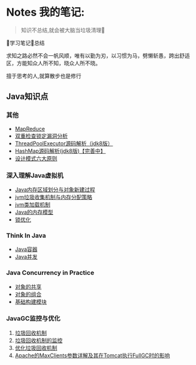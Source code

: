 # Notes 我的笔记:

> 知识不总结,就会被大脑当垃圾清理:rocket:

:book:学习笔记:pencil:总结

求知之路必然不会一帆风顺，唯有以勤为刃，以习惯为马，劈懒斩愚，跨出舒适区，方能知众人所不知，晓众人所不晓。

擅于思考的人,就算散步也是修行

## Java知识点

### 其他

+ [MapReduce](./Distributed_Systems(MIT)/MapReduce.md)
+ [双重检查锁定漏洞分析](双重检查锁定漏洞分析笔记.md)
+ [ThreadPoolExecutor源码解析（jdk8版）](ThreadPoolExecutor源码解析（jdk8版）.md)
+ [HashMap源码解析(jdk8版)【完善中】](/home/janke/Notes/HashMap源码解析(jdk8).md)
+ [设计模式六大原则](设计模式六大原则.md)

### 深入理解Java虚拟机

+ [Java内存区域划分与对象新建过程](./深入理解Java虚拟机/Java内存区域划分.md)
+ [jvm垃圾收集机制与内存分配策略](./深入理解Java虚拟机/jvm垃圾收集与内存回收策略.md)
+ [jvm类加载机制](./深入理解Java虚拟机/jvm类加载机制.md)
+ [Java的内存模型](./深入理解Java虚拟机/Java内存模型.md)
+ [锁优化](./深入理解Java虚拟机/锁优化.md)

### Think In Java

+ [Java容器](./ThinkInJava/Java容器.md)
+ [Java并发](./ThinkInJava/Java并发.md)

### Java Concurrency in Practice

+ [对象的共享](./Java_Concurrency_in_Practice/对象的共享.md)
+ [对象的组合](./Java_Concurrency_in_Practice/对象的组合.md) 
+ [基础构建模块](./Java_Concurrency_in_Practice/基础构件模块.md)

### JavaGC监控与优化

1. [垃圾回收机制](http://www.importnew.com/1993.html)
2. [垃圾回收机制的监控](http://www.importnew.com/2057.html)
3. [优化垃圾回收机制](http://www.importnew.com/3146.html)
4. [Apache的MaxClients参数详解及其在Tomcat执行FullGC时的影响](http://www.importnew.com/3151.html)